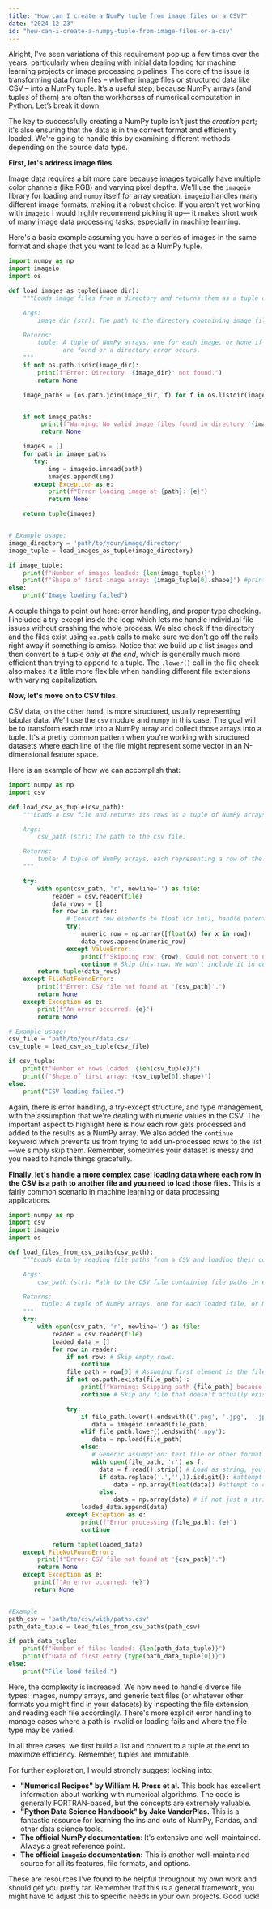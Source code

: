 ```yaml
---
title: "How can I create a NumPy tuple from image files or a CSV?"
date: "2024-12-23"
id: "how-can-i-create-a-numpy-tuple-from-image-files-or-a-csv"
---
```


Alright,  I've seen variations of this requirement pop up a few times over the years, particularly when dealing with initial data loading for machine learning projects or image processing pipelines. The core of the issue is transforming data from files – whether image files or structured data like CSV – into a NumPy tuple. It’s a useful step, because NumPy arrays (and tuples of them) are often the workhorses of numerical computation in Python. Let’s break it down.

The key to successfully creating a NumPy tuple isn’t just the *creation* part; it's also ensuring that the data is in the correct format and efficiently loaded. We're going to handle this by examining different methods depending on the source data type.

**First, let's address image files.**

Image data requires a bit more care because images typically have multiple color channels (like RGB) and varying pixel depths. We'll use the `imageio` library for loading and `numpy` itself for array creation. `imageio` handles many different image formats, making it a robust choice. If you aren't yet working with `imageio` I would highly recommend picking it up— it makes short work of many image data processing tasks, especially in machine learning.

Here's a basic example assuming you have a series of images in the same format and shape that you want to load as a NumPy tuple.

```python
import numpy as np
import imageio
import os

def load_images_as_tuple(image_dir):
    """Loads image files from a directory and returns them as a tuple of NumPy arrays.

    Args:
        image_dir (str): The path to the directory containing image files.

    Returns:
        tuple: A tuple of NumPy arrays, one for each image, or None if no images
               are found or a directory error occurs.
    """
    if not os.path.isdir(image_dir):
        print(f"Error: Directory '{image_dir}' not found.")
        return None

    image_paths = [os.path.join(image_dir, f) for f in os.listdir(image_dir) if os.path.isfile(os.path.join(image_dir, f)) and (f.lower().endswith(('.png', '.jpg', '.jpeg', '.bmp', '.tiff')))]


    if not image_paths:
         print(f"Warning: No valid image files found in directory '{image_dir}'.")
         return None

    images = []
    for path in image_paths:
       try:
           img = imageio.imread(path)
           images.append(img)
       except Exception as e:
           print(f"Error loading image at {path}: {e}")
           return None

    return tuple(images)


# Example usage:
image_directory = 'path/to/your/image/directory'
image_tuple = load_images_as_tuple(image_directory)

if image_tuple:
    print(f"Number of images loaded: {len(image_tuple)}")
    print(f"Shape of first image array: {image_tuple[0].shape}") #print first image shape.
else:
    print("Image loading failed")
```

A couple things to point out here: error handling, and proper type checking. I included a try-except inside the loop which lets me handle individual file issues without crashing the whole process. We also check if the directory and the files exist using `os.path` calls to make sure we don't go off the rails right away if something is amiss. Notice that we build up a list `images` and then convert to a tuple *only at the end*, which is generally much more efficient than trying to append to a tuple. The `.lower()` call in the file check also makes it a little more flexible when handling different file extensions with varying capitalization.

**Now, let's move on to CSV files.**

CSV data, on the other hand, is more structured, usually representing tabular data. We'll use the `csv` module and `numpy` in this case. The goal will be to transform each row into a NumPy array and collect those arrays into a tuple. It's a pretty common pattern when you're working with structured datasets where each line of the file might represent some vector in an N-dimensional feature space.

Here is an example of how we can accomplish that:

```python
import numpy as np
import csv

def load_csv_as_tuple(csv_path):
    """Loads a csv file and returns its rows as a tuple of NumPy arrays.

    Args:
        csv_path (str): The path to the csv file.

    Returns:
        tuple: A tuple of NumPy arrays, each representing a row of the csv data, or None if error.
    """

    try:
        with open(csv_path, 'r', newline='') as file:
            reader = csv.reader(file)
            data_rows = []
            for row in reader:
                # Convert row elements to float (or int), handle potential errors
                try:
                    numeric_row = np.array([float(x) for x in row])
                    data_rows.append(numeric_row)
                except ValueError:
                    print(f"Skipping row: {row}. Could not convert to numbers.")
                    continue # Skip this row. We won't include it in our data.
        return tuple(data_rows)
    except FileNotFoundError:
        print(f"Error: CSV file not found at '{csv_path}'.")
        return None
    except Exception as e:
        print(f"An error occurred: {e}")
        return None

# Example usage:
csv_file = 'path/to/your/data.csv'
csv_tuple = load_csv_as_tuple(csv_file)

if csv_tuple:
    print(f"Number of rows loaded: {len(csv_tuple)}")
    print(f"Shape of first array: {csv_tuple[0].shape}")
else:
    print("CSV loading failed.")

```
Again, there is error handling, a try-except structure, and type management, with the assumption that we're dealing with numeric values in the CSV. The important aspect to highlight here is how each row gets processed and added to the results as a NumPy array. We also added the `continue` keyword which prevents us from trying to add un-processed rows to the list—we simply skip them. Remember, sometimes your dataset is messy and you need to handle things gracefully.

**Finally, let's handle a more complex case: loading data where each row in the CSV is a path to another file and you need to load those files.** This is a fairly common scenario in machine learning or data processing applications.

```python
import numpy as np
import csv
import imageio
import os

def load_files_from_csv_paths(csv_path):
    """Loads data by reading file paths from a CSV and loading their contents.

    Args:
        csv_path (str): Path to the CSV file containing file paths in each row.

    Returns:
         tuple: A tuple of NumPy arrays, one for each loaded file, or None if error.
    """
    try:
        with open(csv_path, 'r', newline='') as file:
            reader = csv.reader(file)
            loaded_data = []
            for row in reader:
                if not row: # Skip empty rows.
                    continue
                file_path = row[0] # Assuming first element is the file path.
                if not os.path.exists(file_path) :
                    print(f"Warning: Skipping path {file_path} because it does not exist.")
                    continue # Skip any file that doesn't actually exist.

                try:
                    if file_path.lower().endswith(('.png', '.jpg', '.jpeg', '.bmp', '.tiff')):
                       data = imageio.imread(file_path)
                    elif file_path.lower().endswith('.npy'):
                       data = np.load(file_path)
                    else:
                       # Generic assumption: text file or other format needing handling.
                       with open(file_path, 'r') as f:
                         data = f.read().strip() # Load as string, you may need further processing
                         if data.replace('.','',1).isdigit(): #attempt to handle numeric data.
                             data = np.array(float(data)) #attempt to convert if it looks like a float.
                         else:
                             data = np.array(data) # if not just a string
                    loaded_data.append(data)
                except Exception as e:
                    print(f"Error processing {file_path}: {e}")
                    continue

            return tuple(loaded_data)
    except FileNotFoundError:
        print(f"Error: CSV file not found at '{csv_path}'.")
        return None
    except Exception as e:
       print(f"An error occurred: {e}")
       return None


#Example
path_csv = 'path/to/csv/with/paths.csv'
path_data_tuple = load_files_from_csv_paths(path_csv)

if path_data_tuple:
    print(f"Number of files loaded: {len(path_data_tuple)}")
    print(f"Data of first entry {type(path_data_tuple[0])}")
else:
    print("File load failed.")
```

Here, the complexity is increased. We now need to handle diverse file types: images, numpy arrays, and generic text files (or whatever other formats you might find in your datasets) by inspecting the file extension, and reading each file accordingly. There's more explicit error handling to manage cases where a path is invalid or loading fails and where the file type may be varied.

In all three cases, we first build a list and convert to a tuple at the end to maximize efficiency. Remember, tuples are immutable.

For further exploration, I would strongly suggest looking into:

*   **"Numerical Recipes" by William H. Press et al.** This book has excellent information about working with numerical algorithms. The code is generally FORTRAN-based, but the concepts are extremely valuable.
*   **"Python Data Science Handbook" by Jake VanderPlas.** This is a fantastic resource for learning the ins and outs of NumPy, Pandas, and other data science tools.
*   **The official NumPy documentation**: It's extensive and well-maintained. Always a great reference point.
*   **The official `imageio` documentation:** This is another well-maintained source for all its features, file formats, and options.

These are resources I've found to be helpful throughout my own work and should get you pretty far. Remember that this is a general framework, you might have to adjust this to specific needs in your own projects. Good luck!
